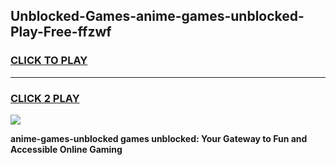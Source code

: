 
## Unblocked-Games-anime-games-unblocked-Play-Free-ffzwf
<h3>
<a href="https://premium76.site?title=anime-games-unblocked&ref=23A">CLICK TO PLAY</a></h3>
<hr>

<h3>
<a href="https://premium76.site?title=anime-games-unblocked&ref=23A">CLICK 2 PLAY</a>
  
</h3>

<a href="https://premium76.site?title=anime-games-unblocked&ref=23A"><img src="https://clearcache.store/games.png"></a>


**anime-games-unblocked games unblocked: Your Gateway to Fun and Accessible Online Gaming**

